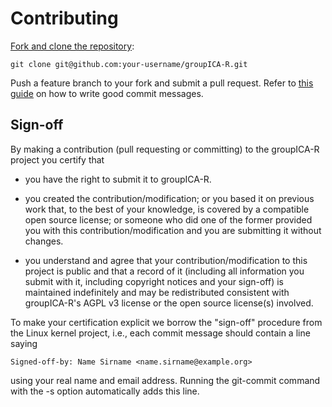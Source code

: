 # Contributing

[Fork and clone the repository][fork]:

    git clone git@github.com:your-username/groupICA-R.git

Push a feature branch to your fork and submit a pull request.
Refer to [this guide][commits] on how to write good commit messages.

## Sign-off

By making a contribution (pull requesting or committing) to the groupICA-R project you certify that

* you have the right to submit it to groupICA-R.

* you created the contribution/modification; or you based it on previous work that, to the best of your knowledge, is covered by a compatible open source license; or someone who did one of the former provided you with this contribution/modification and you are submitting it without changes.

* you understand and agree that your contribution/modification to this project is public and that a record of it (including all information you submit with it, including copyright notices and your sign-off) is maintained indefinitely and may be redistributed consistent with groupICA-R's AGPL v3 license or the open source license(s) involved.

To make your certification explicit we borrow the "sign-off" procedure from the Linux kernel project, i.e., each commit message should contain a line saying

    Signed-off-by: Name Sirname <name.sirname@example.org>

using your real name and email address.
Running the git-commit command with the -s option automatically adds this line.

[fork]: https://help.github.com/articles/cloning-a-repository/
[commits]: http://tbaggery.com/2008/04/19/a-note-about-git-commit-messages.html
